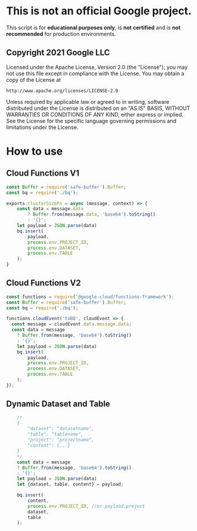 # This is not an official Google project.

This script is for **educational purposes only**, is **not certified** and is **not recommended** for production environments.

## Copyright 2021 Google LLC

 Licensed under the Apache License, Version 2.0 (the "License");
 you may not use this file except in compliance with the License.
 You may obtain a copy of the License at

    http://www.apache.org/licenses/LICENSE-2.0

 Unless required by applicable law or agreed to in writing, software
 distributed under the License is distributed on an "AS IS" BASIS,
 WITHOUT WARRANTIES OR CONDITIONS OF ANY KIND, either express or implied.
 See the License for the specific language governing permissions and
 limitations under the License.

# How to use

## Cloud Functions V1

```js
const Buffer = require('safe-buffer').Buffer;
const bq = require('./bq');

exports.clusterSizeFn = async (message, context) => {
    const data = message.data
        ? Buffer.from(message.data, 'base64').toString()
        : '{}';
    let payload = JSON.parse(data)
    bq.insert(
        payload,
        process.env.PROJECT_ID,
        process.env.DATASET,
        process.env.TABLE
    );
}
```
## Cloud Functions V2

```js
const functions = require('@google-cloud/functions-framework');
const Buffer = require('safe-buffer').Buffer;
const bq = require('./bq');

functions.cloudEvent('toBQ', cloudEvent => {
  const message = cloudEvent.data.message.data;
  const data = message
    ? Buffer.from(message, 'base64').toString()
    : '{}';
    let payload = JSON.parse(data)
    bq.insert(
        payload,
        process.env.PROJECT_ID,
        process.env.DATASET,
        process.env.TABLE
    );
});
```


## Dynamic Dataset and Table

```js
    /*
    {   
        "dataset": "datasetname",
        "table": "tablename",
        "project": "projectname",
        "content": {...}
    }
    */
    const data = message
    ? Buffer.from(message, 'base64').toString()
    : '{}';
    let payload = JSON.parse(data)
    let {dataset, table, content} = payload;  

    bq.insert(
        content,
        process.env.PROJECT_ID, //or payload.project
        dataset,
        table
    );
```